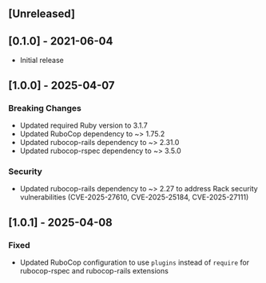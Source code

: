 ## [Unreleased]

## [0.1.0] - 2021-06-04

- Initial release

## [1.0.0] - 2025-04-07
### Breaking Changes
- Updated required Ruby version to 3.1.7
- Updated RuboCop dependency to ~> 1.75.2
- Updated rubocop-rails dependency to ~> 2.31.0
- Updated rubocop-rspec dependency to ~> 3.5.0

### Security
- Updated rubocop-rails dependency to ~> 2.27 to address Rack security vulnerabilities (CVE-2025-27610, CVE-2025-25184, CVE-2025-27111)

## [1.0.1] - 2025-04-08
### Fixed
- Updated RuboCop configuration to use `plugins` instead of `require` for rubocop-rspec and rubocop-rails extensions
